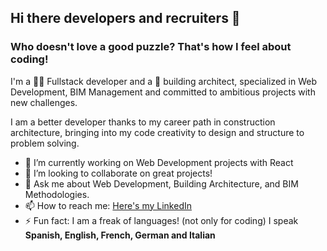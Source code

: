 ## Hi there developers and recruiters 👋

### Who doesn't love a good puzzle? That's how I feel about coding!
I'm a 👩‍💻 Fullstack developer and a :construction_worker: building architect, specialized in Web Development, BIM Management and committed to ambitious projects with new challenges.

I am a better developer thanks to my career path in construction architecture, bringing into my code creativity to design and structure to problem solving.


- 🔭 I’m currently working on Web Development projects with React
- 👯 I’m looking to collaborate on great projects!
- 💬 Ask me about Web Development, Building Architecture, and BIM Methodologies.
- 📫 How to reach me: [Here's my LinkedIn](https://www.linkedin.com/in/sofiasanchezurb/)
- ⚡ Fun fact: I am a freak of languages! (not only for coding) I speak **Spanish, English, French, German and Italian**

